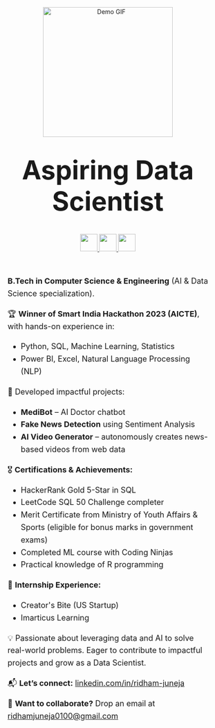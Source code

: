 <div align="center">
  <img src="https://github.com/user-attachments/assets/09c7a5d7-e984-401a-bde8-9ad45d4c54ff" width="300" alt="Demo GIF"/>
  
<div align="center">
  <h1 style="font-size: 60px; font-weight: bold; margin-top: 40px;">
    Aspiring Data Scientist
  </h1>
</div>

</div>
<div align="center">
  <a href="https://www.linkedin.com/in/ridham-juneja/" target="_blank">
    <img src="https://img.shields.io/badge/-LinkedIn-0A66C2?style=for-the-badge&logo=linkedin&logoColor=white" height="40"/>
  </a>
  <a href="https://leetcode.com/Ridham0100/" target="_blank">
    <img src="https://img.shields.io/badge/-LeetCode-FFA116?style=for-the-badge&logo=leetcode&logoColor=white" height="40"/>
  </a>
  <a href="https://drive.google.com/file/d/1f4JdNlOG8nRY6MjWooEy6a1Il0gUX52l/view?usp=drivesdk" target="_blank">
    <img src="https://img.shields.io/badge/-Resume-4285F4?style=for-the-badge&logo=google-drive&logoColor=white" height="40"/>
  </a>
</div>

<p> </p>

<p> </p>

<div style="max-width: 800px; margin: auto; font-size: 18px; line-height: 1.6; padding: 20px;">
  <p><strong>B.Tech in Computer Science & Engineering</strong> (AI & Data Science specialization).</p>
  
  <p>🏆 <strong>Winner of Smart India Hackathon 2023 (AICTE)</strong>, with hands-on experience in:</p>
  <ul>
    <li>Python, SQL, Machine Learning, Statistics</li>
    <li>Power BI, Excel, Natural Language Processing (NLP)</li>
  </ul>

  <p>🚀 Developed impactful projects:</p>
  <ul>
    <li><strong>MediBot</strong> – AI Doctor chatbot</li>
    <li><strong>Fake News Detection</strong> using Sentiment Analysis</li>
    <li><strong>AI Video Generator</strong> – autonomously creates news-based videos from web data</li>
  </ul>

  <p>🎖️ <strong>Certifications & Achievements:</strong></p>
  <ul>
    <li>HackerRank Gold 5-Star in SQL</li>
    <li>LeetCode SQL 50 Challenge completer</li>
    <li>Merit Certificate from Ministry of Youth Affairs & Sports (eligible for bonus marks in government exams)</li>
    <li>Completed ML course with Coding Ninjas</li>
    <li>Practical knowledge of R programming</li>
  </ul>

  <p>💼 <strong>Internship Experience:</strong></p>
  <ul>
    <li>Creator's Bite (US Startup)</li>
    <li>Imarticus Learning</li>
  </ul>

  <p>💡 Passionate about leveraging data and AI to solve real-world problems. Eager to contribute to impactful projects and grow as a Data Scientist.</p>

  <p>📬 <strong>Let’s connect:</strong> <a href="https://linkedin.com/in/ridham-juneja" target="_blank">linkedin.com/in/ridham-juneja</a></p>

  <p>🤝 <strong>Want to collaborate?</strong> Drop an email at <a href="mailto:ridhamjuneja0100@gmail.com">ridhamjuneja0100@gmail.com</a></p>
</div>
